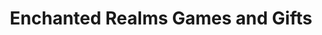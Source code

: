 ---
title: "Enchanted Realms Games and Gifts"
url: /colorado-springs/enchanted-realms-games-and-gifts/
shop: Spiele
---